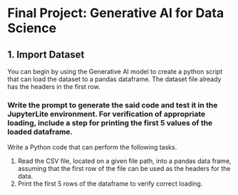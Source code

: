 # Final Project: Generative AI for Data Science

## 1. Import Dataset

You can begin by using the Generative AI model to create a python script that can load the dataset to a pandas dataframe. The dataset file already has the headers in the first row.

### Write the prompt to generate the said code and test it in the JupyterLite environment. For verification of appropriate loading, include a step for printing the first 5 values of the loaded dataframe.

Write a Python code that can perform the following tasks.
1. Read the CSV file, located on a given file path, into a pandas data frame, assuming that the first row of the file can be used as the headers for the data.
2. Print the first 5 rows of the dataframe to verify correct loading.

```bash

```
